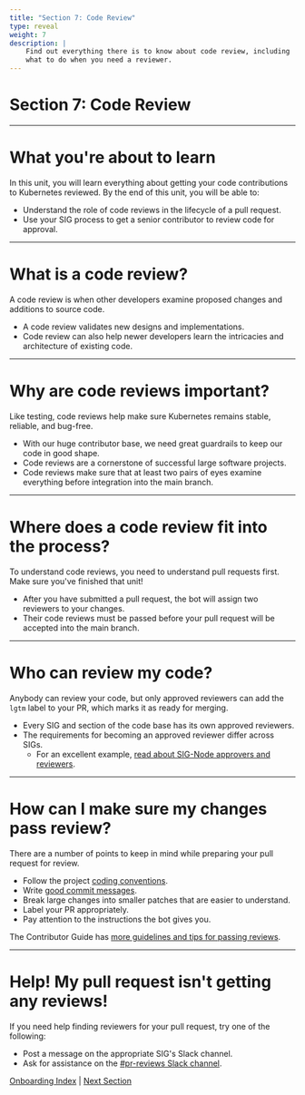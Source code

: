 ```yaml
---
title: "Section 7: Code Review"
type: reveal
weight: 7
description: |
    Find out everything there is to know about code review, including
    what to do when you need a reviewer.
---
```


# Section 7: Code Review

---

# What you're about to learn

In this unit, you will learn everything about getting your code contributions to Kubernetes reviewed. By the end of this unit, you will be able to:

* Understand the role of code reviews in the lifecycle of a pull request.
* Use your SIG process to get a senior contributor to review code for approval.

---

# What is a code review?

A code review is when other developers examine proposed changes and additions to source code.

* A code review validates new designs and implementations.
* Code review can also help newer developers learn the intricacies and architecture of existing code.

---

# Why are code reviews important?

Like testing, code reviews help make sure Kubernetes remains stable, reliable, and bug-free.

* With our huge contributor base, we need great guardrails to keep our code in good shape.
* Code reviews are a cornerstone of successful large software projects.
* Code reviews make sure that at least two pairs of eyes examine everything before integration into the main branch.

---

# Where does a code review fit into the process?

To understand code reviews, you need to understand pull requests first. Make sure you've finished that unit!

* After you have submitted a pull request, the bot will assign two reviewers to your changes.
* Their code reviews must be passed before your pull request will be accepted into the main branch.

---

# Who can review my code?

Anybody can review your code, but only approved reviewers can add the `lgtm` label to your PR, which marks it as ready for merging.

* Every SIG and section of the code base has its own approved reviewers.
* The requirements for becoming an approved reviewer differ across SIGs.
    * For an excellent example, [read about SIG-Node approvers and reviewers](https://github.com/kubernetes/community/blob/master/sig-node/sig-node-contributor-ladder.md#sig-node-reviewers-and-approvers).

---

# How can I make sure my changes pass review?

There are a number of points to keep in mind while preparing your pull request for review.

* Follow the project [coding conventions](https://github.com/kubernetes/community/blob/master/contributors/guide/coding-conventions.md).
* Write [good commit messages](https://chris.beams.io/posts/git-commit/).
* Break large changes into smaller patches that are easier to understand.
* Label your PR appropriately.
* Pay attention to the instructions the bot gives you.

The Contributor Guide has [more guidelines and tips for passing reviews](https://github.com/kubernetes/community/blob/master/contributors/guide/contributing.md#code-review).

---

# Help! My pull request isn't getting any reviews!

If you need help finding reviewers for your pull request, try one of the following:

* Post a message on the appropriate SIG's Slack channel.
* Ask for assistance on the [#pr-reviews Slack channel](https://kubernetes.slack.com/messages/pr-reviews).

<div class="bottom-nav">
    <a href="/onboarding">Onboarding Index</a> | <a href="../08-community/">Next Section</a>
</div>
